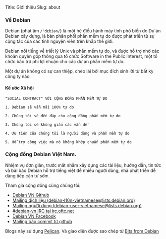 Title: Giới thiệu
Slug: about

### Về Debian
Debian (phát âm `/ˈdɛbiən/`) là một hệ điều hành máy tính phổ biến do Dự án Debian xây dựng, là bản phân phối phần mềm tự do được phát triển từ sự cộng tác của các tình nguyện viên trên khắp thế giới.

Debian nổi tiếng về triết lý Unix và phần mềm tự do, và được hỗ trợ nhờ các khoản quyên góp thông qua tổ chức Software in the Public Interest, một tổ chức bảo trợ phi lợi nhuận cho các dự án phần mềm tự do.

Một dự án không có sự can thiệp, chèo lái bởi mục đích sinh lời từ bất kỳ công ty nào.

#### Kế ước Xã hội
```
"SOCIAL CONTRACT" VỚI CỘNG ĐỒNG PHẦN MỀM TỰ DO

1. Debian sẽ vẫn mãi 100% tự do

2. Chúng tôi sẽ đền đáp cho cộng đồng phần mềm tự do

3. Chúng tôi sẽ không giấu các vấn đề

4. Ưu tiên của chúng tôi là người dùng và phần mềm tự do

5. Hỗ trợ công việc mà nó không khớp chuẩn phần mềm tự do
```
### Cộng đồng Debian Việt Nam.

Nhiệm vụ đơn giản, trước mắt nhằm xây dựng các tài liệu, hướng dẫn, tin tức và bài báo Debian hỗ trợ tiếng việt để nhiều người dùng, nhà phát triển dễ dàng tiếp cận từ sớm.

Tham gia cộng đồng cùng chúng tôi:

* [Debian VN Github](http://github.com/Debian-VN)
* [Mailing dịch liệu (debian-l10n-vietnamese@lists.debian.org)](https://lists.debian.org/debian-l10n-vietnamese)
* [Mailing người dùng (debian-user-vietnamese@lists.debian.org)](https://lists.debian.org/debian-user-vietnamese)
* [\#debian-vn IRC tại irc.oftc.net](https://webchat.oftc.net/?channels=%23debian-vn)
* [Debian VN Facebook](https://www.facebook.com/groups/debian-vn/)
* [Mailing báo commit từ github](mailto:debian-vn@googlegroups.com)

Blogs này sử dụng [Pelican][pelican]. Và giao diện được sao chép từ [Bits from Debian](https://bits.debian.org/)


[pelican]: http://getpelican.com/ "Find out about Pelican"

